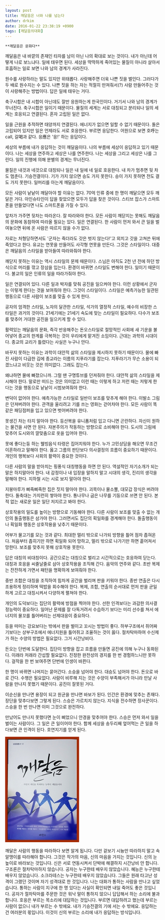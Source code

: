 ```yaml
---
layout: post
title: 깨달음은 너와 나를 넘는다
author: drkim
date: 2016-01-22 23:38:19 +0900
tags: [깨달음의대화]
---
```

 


    **깨달음은 문화다**

  


깨달음은 내 바깥의 존재인 타자를 남이 아닌 나의 확대로 보는 것이다. 내가 아닌데 어떻게 나로 보느냐다. 일에 태우면 된다. 세상을 딱딱하게 죽어있는 물질이 아니라 살아서 호흡하는 일로 보면 나와 남의 경계가 사라진다. 

  


원수를 사랑하라는 말도 있지만 위태롭다. 사랑해주면 더욱 나쁜 짓을 벌인다. 그러다가 두 배로 원수지는 수 있다. 나쁜 짓을 하는 자는 적절히 만져줘서(?) 사람 만들어주는 것이 사랑해주는 방법이다. 답은 일에 태우는 거다. 

  


축구시합은 내 시합이 아닌데도 잘만 응원하는게 한국인이다. 거기서 나와 남의 경계가 무너진다. 축구시합은 일이기 때문이다. 물질의 세계는 서로 대칭되고 분리되나 일의 세계는 호응되고 연결된다. 혼자 고립된 일은 없다. 

  


일을 근원을 추적하면 태양까지 연결된다. 에너지가 없으면 일할 수 없기 때문이다. 돌은 고립되어 있지만 일은 언제라도 서로 호응한다. 부르면 응답한다. 어원으로 보면 호呼는 call, 갈喝과 같다. 응應은 '응!' 하는 응답이다.

  


세상의 부름에 내가 응답하는 것이 깨달음이다. 나의 부름에 세상이 응답하고 있기 때문이다. 나는 세상을 연주하고 세상은 나를 연주한다. 나는 세상을 그리고 세상은 나를 그린다. 일의 진행에 의해 분별의 경계는 무너진다. 

  


물질은 내것과 네것으로 대칭되나 일은 내 일에 네 일로 호응한다. 내 차가 멈추면 뒷 차도 멈춘다. 기승전결이다. 기가 가지 않으면 승도 가지 못한다. 승이 가지 못하면 전도 결도 가지 못한다. 일머리를 아는게 깨달음이다.

  


모든 사람이 낱낱이 깨달아야 할 이유는 없다. 70억 인류 중에 한 명이 깨달으면 모두 깨달은 거다. 아인슈타인이 답을 찾았으면 모두가 답을 찾은 것이다. 스티브 잡스가 스마트폰을 만들었다면 나도 스마트폰을 가질 수 있다. 

  


앞차가 가주면 뒷차는 따라온다. 잘 따라와야 한다. 모든 사람이 깨닫지는 못해도 깨달음의 문화에 동참하여 따라올 필요는 있다. 일은 연결된다. 한 사람이 먼저 와서 큰 일을 벌여놓으면 뒤에 온 사람은 따르지 않을 수가 없다. 

  


자로는 처형당하면서도 '군자는 죽더라도 갓은 벗지 않는다!'고 외치고 갓을 고쳐쓴 뒤에 죽었다고 한다. 유교는 연못을 만들어도 사각형 연못을 만든다. 그것은 스타일이다. 대중은 깨달음의 스타일을 받아들여 따라와줘야 한다. 

  


깨닫지 못하는 이유는 역시 스타일의 문제 때문이다. 스님은 아직도 2천 년 전에 하던 방식으로 머리를 깎고 장삼을 입는다. 환경이 바뀌면 스타일도 변해야 한다. 일이기 때문이다. 불교의 일은 인류의 일을 따라가줘야 한다. 

  


일은 연결되어 있다. 다른 일과 박자를 맞춰 공진을 일으켜야 한다. 이런 상황에서 군자는 이렇게 한다는 것을 보여줘야 한다. 그것이 스타일이다. 스타일은 예측가능한 일관된 행동으로 다른 사람이 보조를 맞출 수 있게 한다.

  


공자의 엄격한 스타일, 노자의 달관한 스타일, 석가의 열정적 스타일, 예수의 비장한 스타일은 과거의 것이다. 21세기에는 21세기 속도에 맞는 스타일이 필요하다. 다수가 보조를 맞추어 거대한 공진을 일으키게 할 수 있다.

  


활력있는 깨달음의 문화, 즉각 반응해주는 돈오스타일로 절망적인 사회에 새 기운을 불어넣어 종교의 한계를 극복하는 것이 우리에게 맡겨진 소임이다. 근대는 과학의 시대이다. 종교의 교리가 틀렸다는 사실은 누구나 안다. 

  


바꾸지 못하는 이유는 과학이 대안적 삶의 스타일을 제시하지 못하기 때문이다. 물에 빠진 사람이 다급한 김에 종교라는 이름의 지푸라기를 잡는다. 지푸라기가 무슨 소용이 되겠느냐고 비웃는 것은 의미없다. 그래도 잡는다. 

  


왜냐하면 물에 빠졌으니까. 그럴 땐 구명튜브를 던져줘야 한다. 대안적 삶의 스타일을 제시해야 한다. 말로만 떠드는 것은 의미없고 이런 때는 이렇게 하고 저런 때는 저렇게 한다는 것을 행동으로 낱낱이 시범보여줘야 한다. 

  


변덕이 없어야 한다. 예측가능한 스타일로 일반이 보조를 맞추게 해야 한다. 이발소 그림은 던져버려야 한다. 관객을 울리려고 기를 쓰는 영화는 걷어차야 한다. 모든 사람이 똑같은 패딩점퍼을 입고 있으면 벗어버려야 한다. 

  


못생긴 차는 타지 말아야 한다. 등산복을 유니폼처럼 입고 다니면 곤란하다. 자신이 원하는 물건을 사면 안 된다. 자본주의가 작동하는 방향으로 소비해야 한다. 도시의 그림에 맞추어 도시와의 깔맞춤으로 옷을 입어야 한다. 

  


못에 좋다는둥 하는 웰빙음식 타령은 집어치워야 한다. 누가 고민상담을 해오면 무조건 이혼하라고 말해야 한다. 옳고 그름의 판단보다 의사결정의 흐름이 중요하기 때문이다. 개인의 행복보다 사회의 활력이 중요한 것이다.

  


다른 사람의 말을 받아치는 핑퐁식 대칭행동을 하면 안 된다. 역설적인 자기소개가 되는 말은 하지말아야 한다. 내 감정이나 내 입장을 말하지 말고 시대의 생각, 진리의 생각을 말해야 한다. 지하철 시는 시로 보지 말아야 한다. 

  


지붕마루가 삐죽삐죽한 집은 짓지 말아야 한다. 괴목이나 물소뿔, 대모갑 장식은 버려야 한다. 돌축대는 가지런히 쌓아야 한다. 통나무나 굽은 나무를 기둥으로 쓰면 안 된다. 본적 없는 새로운 일은 일단 저지르고 봐야 한다. 

  


상호작용의 밀도를 높이는 방향으로 기동해야 한다. 다른 사람이 보조를 맞출 수 없는 개인의 돌출행동은 삼가야 한다. 그러면서도 집단의 획일화를 경계해야 한다. 돌출행동이나 획일화 행동은 상호작용을 낮추기 때문이다. 

  


어부가 물고기를 모는 것과 같다. 최대한 멀리 밖으로 나가되 방향을 틀어 점차 좁혀온다. 처음부터 좁히기만 하면 획일화 되어 망하고, 멀리 밖으로 나가기만 하면 흩어져서 망한다. 보조를 맞추지 못해 상호작용 못한다. 

  


답은 대칭의 비대칭이다. 공간으로는 대칭으로 벌리고 시간적으로는 호응하여 닫는다. 대칭과 호응을 씨줄날줄로 삼아 상호작용을 조직해 간다. 음악의 연주와 같다. 초반 복제는 잔잔하게 가면서 패턴을 명확하게 보여줘야 한다. 

  


중반 조합은 대칭을 조직하여 힘차게 공간을 벌리며 판을 키워야 한다. 종반 연출은 다시 조용하게 정리하며 떡밥을 회수해야 한다. 복제, 조합, 연출의 순서대로 먼저 판을 균일하게 고르고 대칭시켜서 다양하게 펼쳐야 한다.

  


개인의 도덕보다는 집단의 활력에 방점을 찍어야 한다. 선한 인격보다는 과감한 의사결정능력이 중요하다. 일어난 문제를 잘 다독거려서 수습하기 보다는 미리 선수를 쳐서 에너지의 물꼬를 틀어버리는 선제대응이 중요하다. 

  


등을 떠미는 강요보다는 밖에서 판을 벌이고 꼬시는 방법이 좋다. 하부구조에서 쥐어짜기보다는 상부구조에서 에너지원을 틀어쥐고 조율하는 것이 옳다. 절차탁마하여 수신제가 하는 수양의 방법은 필요없다. 그거 시간낭비다.

  


돈오는 단번에 도달한다. 집단이 방향을 잡고 흐름을 만들면 공진에 의해 누구나 동화된다. 이래라 저래라 간섭할 필요없다. 진정한 완전성의 경지를 한 번 경험하느니만 못하다. 걸작을 한 번 보여주면 단번에 인생이 바뀐다. 

  


한 명이 바뀌면 나머지는 묻어간다. 소승을 넘어야 한다. 대승도 넘어야 한다. 돈오로 바로 간다. 수행은 필요없다. 사람이 비루해 지는 것은 수양이 부족해서가 아니라 만날 사람을 만나지 못했기 때문이다. 공진이 잘못된 거다.

  


이순신을 만나면 용장이 되고 원균을 만나면 바보가 된다. 인간은 환경에 맞추는 존재다. 장단을 맞추다보면 그렇게 된다. 스승은 가르치지 않는다. 지식을 전수하면 장사꾼이다. 스승을 한 번 만나면 이미 그것으로 완전하다. 

  


만났어도 만나지 못했다면 눈이 삐었으니 안경을 맞추어야 한다. 스승은 먼저 와서 일을 벌이는 사람이다. 그 일은 큰 일이어야 한다. 함께 세상을 송두리째 엎어먹는 큰 일을 하다보면 큰 인격이 된다. 호연지기를 얻게 된다. 

  


  



 ![](/files/attach/images/198/533/664/aDSC01523.JPG) 

  


깨달은 사람의 행동을 따라하다 보면 알게 됩니다. 다만 겉보기 시늉만 따라하지 말고 속알맹이를 따라해야 합니다. 그것은 작가의 마음, 신의 마음을 가지는 것입니다. 신의 눈높이로 바라보는 것입니다. 신은 서로 연동시켜서 단박에 해결하지 시간낭비 안 합니다. 구조론은 절차탁마하지 않습니다. 공자는 누구한테 배우지 않았습니다. 혜능은 누구한테 배우지 않았습니다. 소크라테스는 누구한테 배우지 않았습니다. 그들은 원래 타고난 성격이 그랬던 것이며 자기 성격대로 한 것입니다. 나는 대화가 통하는 사람을 만나고 싶었습니다. 통하는 사람이 지구에 한 명 있다는 사실이 확인되면 내일 죽어도 좋은 것입니다. 공자가 절차탁마를 주문한 것은 워낙 말이 통하지 않으니 답답해서 하는 소리에 불과합니다. 호응은 부르는 목소리에 대답하는 것입니다. 부르면 대답하려고 했는데 부르는 사람이 없으니 내가 부르는 수 밖에요. 내가 기승전결의 기에 서는 수 밖에요. 응답하는건 여러분의 몫입니다. 이것이 신의 부르는 소리에 내가 응답하는 방식입니다.